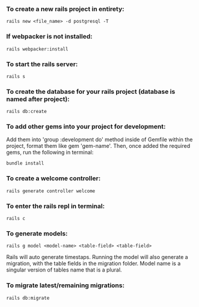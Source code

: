 ### To create a new rails project in entirety:

    rails new <file_name> -d postgresql -T

### If webpacker is not installed:

    rails webpacker:install

### To start the rails server:

    rails s

### To create the database for your rails project (database is named after project):

    rails db:create

### To add other gems into your project for development:

Add them into 'group :development do' method inside of Gemfile within the project,
format them like gem 'gem-name'.
Then, once added the required gems, run the following in terminal:

    bundle install

### To create a welcome controller:

    rails generate controller welcome

### To enter the rails repl in terminal:

    rails c

### To generate models:

    rails g model <model-name> <table-field> <table-field>

Rails will auto generate timestaps.
Running the model will also generate a migration, with the table fields in the migration folder.
Model name is a singular version of tables name that is a plural.

### To migrate latest/remaining migrations:

    rails db:migrate
